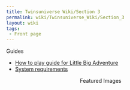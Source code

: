 ```yaml
---
title: Twinsuniverse Wiki/Section 3
permalink: wiki/Twinsuniverse_Wiki/Section_3
layout: wiki
tags:
 - Front page
---
```


<div class="fpbox mobilecollapsible" id="fpguides">
<div class="heading desktopleft mobileleft">

Guides

</div>
<div class="body bigmobilelinks">

- [How to play guide for Little Big
  Adventure](../How_to_play_guide_for_Little_Big_Adventure "wikilink")
- [System requirements](../System_requirements "wikilink")

</div>
</div>
<div class="fpbox" style="text-align: center;">
<div class="heading">

Featured Images

</div>
<div class="body">
</div>
</div>

<noinclude>

</noinclude>
